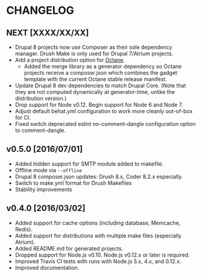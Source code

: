 # CHANGELOG

## NEXT [XXXX/XX/XX]

* Drupal 8 projects now use Composer as their sole dependency manager. Drush Make is only used for Drupal 7/Atrium projects.
* Add a project distribution option for [Octane](https://github.com/phase2/octane).
    * Added the merge library as a generator dependency so Octane projects receive a composer.json which combines the gadget template with the current Octane stable release manifest.
* Update Drupal 8 dev dependencies to match Drupal Core. (Note that they are not computed dynamically at generator-time, unlike the distribution version.)
* Drop support for Node v0.12. Begin support for Node 6 and Node 7.
* Adjust default behat.yml configuration to work more cleanly out-of-box for CI.
* Fixed switch deprecated eslint no-comment-dangle configuration option to comment-dangle.

## v0.5.0 [2016/07/01]

- Added hidden support for SMTP module added to makefile.
- Offline mode via `--offline`
- Drupal 8 composer.json updates: Drush 8.x, Coder 8.2.x especially.
- Switch to make.yml format for Drush Makefiles
- Stability improvements

## v0.4.0 [2016/03/02]

- Added support for cache options (including database, Memcache, Redis).
- Added support for distributions with multiple make files (especially Atrium).
- Added README.md for generated projects.
- Dropped support for Node.js v0.10. Node.js v0.12.x or later is required.
- Improved Travis CI tests with runs with Node.js 5.x, 4.x, and 0.12.x.
- Improved documentation.
